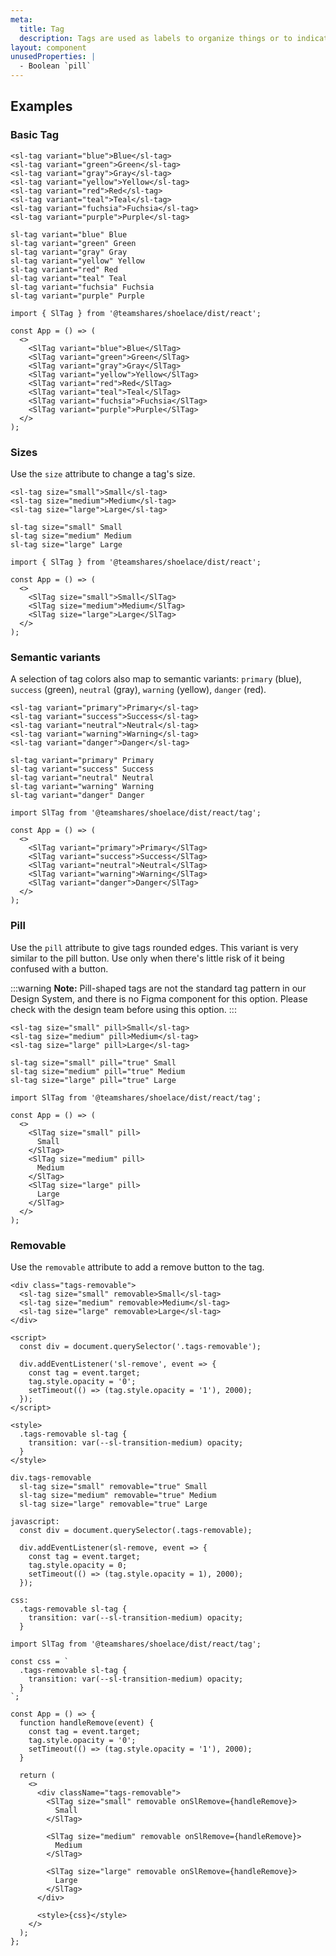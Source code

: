 ```yaml
---
meta:
  title: Tag
  description: Tags are used as labels to organize things or to indicate a selection.
layout: component
unusedProperties: |
  - Boolean `pill`
---
```


## Examples

### Basic Tag

```html:preview
<sl-tag variant="blue">Blue</sl-tag>
<sl-tag variant="green">Green</sl-tag>
<sl-tag variant="gray">Gray</sl-tag>
<sl-tag variant="yellow">Yellow</sl-tag>
<sl-tag variant="red">Red</sl-tag>
<sl-tag variant="teal">Teal</sl-tag>
<sl-tag variant="fuchsia">Fuchsia</sl-tag>
<sl-tag variant="purple">Purple</sl-tag>
```

```pug:slim
sl-tag variant="blue" Blue
sl-tag variant="green" Green
sl-tag variant="gray" Gray
sl-tag variant="yellow" Yellow
sl-tag variant="red" Red
sl-tag variant="teal" Teal
sl-tag variant="fuchsia" Fuchsia
sl-tag variant="purple" Purple
```

```jsx:react
import { SlTag } from '@teamshares/shoelace/dist/react';

const App = () => (
  <>
    <SlTag variant="blue">Blue</SlTag>
    <SlTag variant="green">Green</SlTag>
    <SlTag variant="gray">Gray</SlTag>
    <SlTag variant="yellow">Yellow</SlTag>
    <SlTag variant="red">Red</SlTag>
    <SlTag variant="teal">Teal</SlTag>
    <SlTag variant="fuchsia">Fuchsia</SlTag>
    <SlTag variant="purple">Purple</SlTag>
  </>
);
```

### Sizes

Use the `size` attribute to change a tag's size.

```html:preview
<sl-tag size="small">Small</sl-tag>
<sl-tag size="medium">Medium</sl-tag>
<sl-tag size="large">Large</sl-tag>
```

```pug:slim
sl-tag size="small" Small
sl-tag size="medium" Medium
sl-tag size="large" Large
```

```jsx:react
import { SlTag } from '@teamshares/shoelace/dist/react';

const App = () => (
  <>
    <SlTag size="small">Small</SlTag>
    <SlTag size="medium">Medium</SlTag>
    <SlTag size="large">Large</SlTag>
  </>
);
```

### Semantic variants

A selection of tag colors also map to semantic variants: `primary` (blue), `success` (green), `neutral` (gray), `warning` (yellow), `danger` (red).

```html:preview
<sl-tag variant="primary">Primary</sl-tag>
<sl-tag variant="success">Success</sl-tag>
<sl-tag variant="neutral">Neutral</sl-tag>
<sl-tag variant="warning">Warning</sl-tag>
<sl-tag variant="danger">Danger</sl-tag>
```

```pug:slim
sl-tag variant="primary" Primary
sl-tag variant="success" Success
sl-tag variant="neutral" Neutral
sl-tag variant="warning" Warning
sl-tag variant="danger" Danger
```

```jsx:react
import SlTag from '@teamshares/shoelace/dist/react/tag';

const App = () => (
  <>
    <SlTag variant="primary">Primary</SlTag>
    <SlTag variant="success">Success</SlTag>
    <SlTag variant="neutral">Neutral</SlTag>
    <SlTag variant="warning">Warning</SlTag>
    <SlTag variant="danger">Danger</SlTag>
  </>
);
```

### Pill

Use the `pill` attribute to give tags rounded edges. This variant is very similar to the pill button. Use only when there's little risk of it being confused with a button.

:::warning
**Note:** Pill-shaped tags are not the standard tag pattern in our Design System, and there is no Figma component for this option. Please check with the design team before using this option.
:::

```html:preview
<sl-tag size="small" pill>Small</sl-tag>
<sl-tag size="medium" pill>Medium</sl-tag>
<sl-tag size="large" pill>Large</sl-tag>
```

```pug:slim
sl-tag size="small" pill="true" Small
sl-tag size="medium" pill="true" Medium
sl-tag size="large" pill="true" Large
```

```jsx:react
import SlTag from '@teamshares/shoelace/dist/react/tag';

const App = () => (
  <>
    <SlTag size="small" pill>
      Small
    </SlTag>
    <SlTag size="medium" pill>
      Medium
    </SlTag>
    <SlTag size="large" pill>
      Large
    </SlTag>
  </>
);
```

### Removable

Use the `removable` attribute to add a remove button to the tag.

```html:preview
<div class="tags-removable">
  <sl-tag size="small" removable>Small</sl-tag>
  <sl-tag size="medium" removable>Medium</sl-tag>
  <sl-tag size="large" removable>Large</sl-tag>
</div>

<script>
  const div = document.querySelector('.tags-removable');

  div.addEventListener('sl-remove', event => {
    const tag = event.target;
    tag.style.opacity = '0';
    setTimeout(() => (tag.style.opacity = '1'), 2000);
  });
</script>

<style>
  .tags-removable sl-tag {
    transition: var(--sl-transition-medium) opacity;
  }
</style>
```

```pug:slim
div.tags-removable
  sl-tag size="small" removable="true" Small
  sl-tag size="medium" removable="true" Medium
  sl-tag size="large" removable="true" Large

javascript:
  const div = document.querySelector(.tags-removable);

  div.addEventListener(sl-remove, event => {
    const tag = event.target;
    tag.style.opacity = 0;
    setTimeout(() => (tag.style.opacity = 1), 2000);
  });

css:
  .tags-removable sl-tag {
    transition: var(--sl-transition-medium) opacity;
  }
```

```jsx:react
import SlTag from '@teamshares/shoelace/dist/react/tag';

const css = `
  .tags-removable sl-tag {
    transition: var(--sl-transition-medium) opacity;
  }
`;

const App = () => {
  function handleRemove(event) {
    const tag = event.target;
    tag.style.opacity = '0';
    setTimeout(() => (tag.style.opacity = '1'), 2000);
  }

  return (
    <>
      <div className="tags-removable">
        <SlTag size="small" removable onSlRemove={handleRemove}>
          Small
        </SlTag>

        <SlTag size="medium" removable onSlRemove={handleRemove}>
          Medium
        </SlTag>

        <SlTag size="large" removable onSlRemove={handleRemove}>
          Large
        </SlTag>
      </div>

      <style>{css}</style>
    </>
  );
};
```
